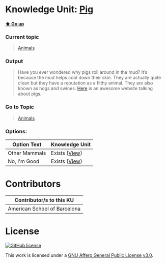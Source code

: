 # Knowledge Unit: [Pig](../../knowledge_units/animals/pig.md)

#### [:arrow_up: Go up](../../topics/animals.md)
### Current topic
> [Animals](../../topics/animals.md)
### Output
> Have you ever wondered why pigs roll around in the mud? It’s because the mud helps cool down their skin. They are actually quite clean but they have a reputation as a filthy animal. They are also known as hogs and swines. [Here](https://www.livescience.com/50623-pigs-facts.html) is an awesome website talking about pigs.
### Go to Topic
> [Animals](../../topics/animals.md)

### Options: 

| Option Text | Knowledge Unit |
| - | - |  
| Other Mammals  |  Exists ([View](../../knowledge_units/animals/other-mammals.md))  |  
| No, I&#039;m Good  |  Exists ([View](../../knowledge_units/animals/no-im-good.md))  | 

# Contributors

| Contributor/s to this KU |
| - | 
| American School of Barcelona |

# License
[![GitHub license](https://img.shields.io/github/license/inbrainz/cerebro)](https://github.com/inbrainz/cerebro/blob/master/LICENSE)

This work is licensed under a [GNU Affero General Public License v3.0](https://www.gnu.org/licenses/agpl-3.0.txt).
